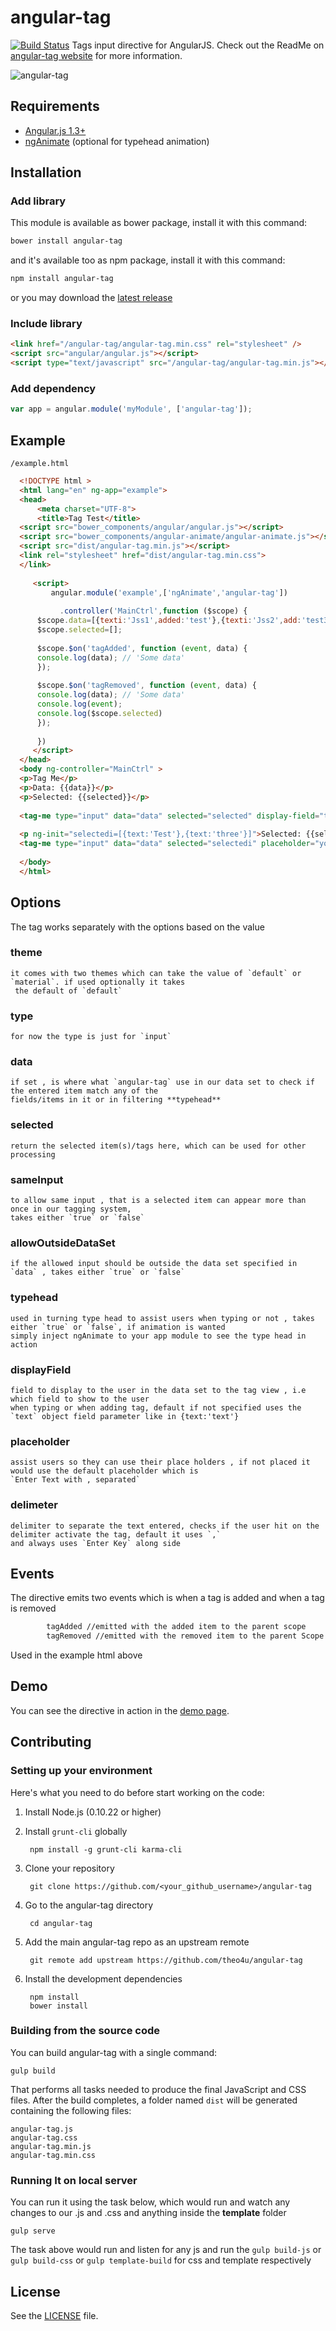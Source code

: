 # angular-tag
[![Build Status](https://travis-ci.org/theo4u/angular-tag.svg?branch=master)](https://travis-ci.org/theo4u/angular-tag) 
Tags input directive for AngularJS. Check out the ReadMe on  [angular-tag website](http://theo4u.github.io/angular-tag/) for more information.

![angular-tag](https://www.googledrive.com/host/0B9WhZZgFzvoBamRRTFlXc19JRXc)

## Requirements

- [Angular.js 1.3+](http://angularjs.org) 
- [ngAnimate](https://docs.angularjs.org/api/ngAnimate) (optional for typehead animation)

## Installation
### Add library
This module is available as bower package, install it with this command:

```bash
bower install angular-tag
```

and it's available too as npm package, install it with this command:

```bash
npm install angular-tag
```

or you may download the [latest release](https://github.com/theo4u/angular-tag/releases)

### Include library
```html
<link href="/angular-tag/angular-tag.min.css" rel="stylesheet" />
<script src="angular/angular.js"></script>
<script type="text/javascript" src="/angular-tag/angular-tag.min.js"></script>
```
### Add dependency

```javascript
var app = angular.module('myModule', ['angular-tag']);
```
  
## Example
 `/example.html`
```html
  <!DOCTYPE html >
  <html lang="en" ng-app="example">
  <head>
      <meta charset="UTF-8">
      <title>Tag Test</title>
  <script src="bower_components/angular/angular.js"></script>
  <script src="bower_components/angular-animate/angular-animate.js"></script>
  <script src="dist/angular-tag.min.js"></script>
  <link rel="stylesheet" href="dist/angular-tag.min.css">
  </link>
  
     <script>
         angular.module('example',['ngAnimate','angular-tag'])
  
           .controller('MainCtrl',function ($scope) {
      $scope.data=[{texti:'Jss1',added:'test'},{texti:'Jss2',add:'test3'},{texti:'Jss3',value:'owk'}];
      $scope.selected=[];
  
      $scope.$on('tagAdded', function (event, data) {
      console.log(data); // 'Some data'
      });
  
      $scope.$on('tagRemoved', function (event, data) {
      console.log(data); // 'Some data'
      console.log(event);
      console.log($scope.selected)
      });
   
      })
     </script>
  </head>
  <body ng-controller="MainCtrl" >
  <p>Tag Me</p>
  <p>Data: {{data}}</p>
  <p>Selected: {{selected}}</p>
  
  <tag-me type="input" data="data" selected="selected" display-field="texti" typehead="true" theme="material"  allow-outside-data-set="true" same-input="false">test</tag-me>
  
  <p ng-init="selectedi=[{text:'Test'},{text:'three'}]">Selected: {{selectedi}}</p>
  <tag-me type="input" data="data" selected="selectedi" placeholder="your own placeholder"  typehead="false" allow-outside-data-set="true" same-input="false">test</tag-me>
  
  </body>
  </html>
```
 
## Options
The tag works separately with the options based on the value
### theme 
    it comes with two themes which can take the value of `default` or `material`. if used optionally it takes
     the default of `default`
### type
    for now the type is just for `input`
### data
    if set , is where what `angular-tag` use in our data set to check if the entered item match any of the 
    fields/items in it or in filtering **typehead**
### selected
    return the selected item(s)/tags here, which can be used for other processing
### sameInput
    to allow same input , that is a selected item can appear more than once in our tagging system, 
    takes either `true` or `false`
### allowOutsideDataSet 
    if the allowed input should be outside the data set specified in `data` , takes either `true` or `false`
### typehead
    used in turning type head to assist users when typing or not , takes either `true` or `false`, if animation is wanted 
    simply inject ngAnimate to your app module to see the type head in action
### displayField
    field to display to the user in the data set to the tag view , i.e which field to show to the user 
    when typing or when adding tag, default if not specified uses the `text` object field parameter like in {text:'text'}
### placeholder
    assist users so they can use their place holders , if not placed it would use the default placeholder which is 
    `Enter Text with , separated`
### delimeter
    delimiter to separate the text entered, checks if the user hit on the delimiter activate the tag, default it uses `,` 
    and always uses `Enter Key` along side

## Events
 The directive emits two events which is when a tag is added and when a tag is removed
```bash
        tagAdded //emitted with the added item to the parent scope
        tagRemoved //emitted with the removed item to the parent Scope
```
Used in the example html above
 
## Demo
 
 You can see the directive in action in the [demo page](http://theo4u.github.io/angular-tag/).
 
## Contributing
 
### Setting up your environment

Here's what you need to do before start working on the code:

1. Install Node.js (0.10.22 or higher)
2. Install `grunt-cli` globally

        npm install -g grunt-cli karma-cli
3. Clone your repository

        git clone https://github.com/<your_github_username>/angular-tag

4. Go to the angular-tag directory

        cd angular-tag

5. Add the main angular-tag repo as an upstream remote

        git remote add upstream https://github.com/theo4u/angular-tag

6. Install the development dependencies

        npm install
        bower install 

### Building from the source code

You can build angular-tag with a single command:

    gulp build
 
That performs all tasks needed to produce the final JavaScript and CSS files. After the build completes, a folder named `dist` will be generated containing the following files:

    angular-tag.js
    angular-tag.css
    angular-tag.min.js
    angular-tag.min.css

### Running It on local server
 You can run it using the task below, which would run and watch any changes to our .js and .css and anything inside the **template** folder

    gulp serve
The task above would run and listen for any js and run the `gulp build-js` or `gulp build-css` or `gulp template-build` for css and template respectively

## License
 
 See the [LICENSE](https://github.com/theo4u/angular-tag/blob/master/LICENSE) file.
 
